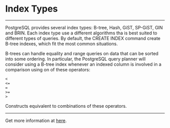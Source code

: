 # Index Types

<hr/>

PostgreSQL provides several index types: B-tree, Hash, GiST, SP-GiST, GIN and BRIN. Each index type use a different algorithms tha is best suited to different types of queries. By default, the CREATE INDEX command create B-tree indexes, which fit the most common situations.

B-trees can handle equality and range queries on data that can be sorted into some ordering. In particular, the PostgreSQL query planner will consider using a B-tree index whenever an indexed column is involved in a comparison using on of these operators:


    <
    <=
    =
    >=
    >



Constructs equivalent to combinations of these operators.

<hr/>

Get more information at [here](https://www.postgresql.org/docs/current/indexes-types.html).
